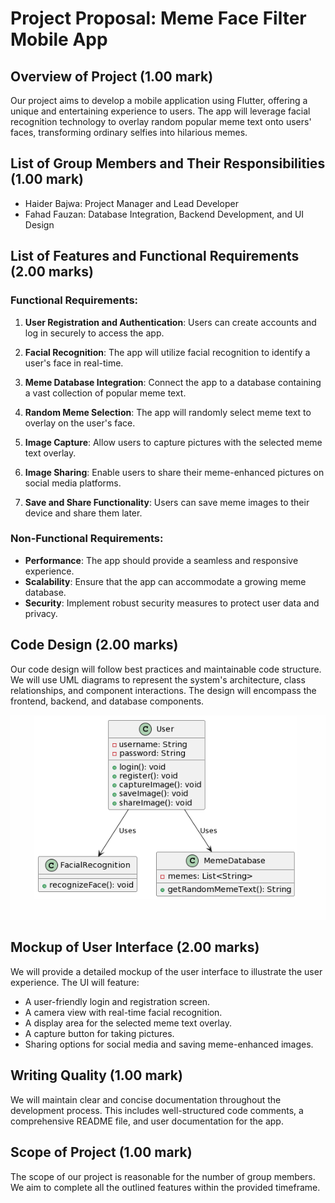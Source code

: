 # Project Proposal: Meme Face Filter Mobile App

## Overview of Project (1.00 mark)

Our project aims to develop a mobile application using Flutter, offering a unique and entertaining experience to users. The app will leverage facial recognition technology to overlay random popular meme text onto users' faces, transforming ordinary selfies into hilarious memes.

## List of Group Members and Their Responsibilities (1.00 mark)

- Haider Bajwa: Project Manager and Lead Developer
- Fahad Fauzan: Database Integration, Backend Development, and UI Design

## List of Features and Functional Requirements (2.00 marks)

### Functional Requirements:

1. **User Registration and Authentication**: Users can create accounts and log in securely to access the app.

2. **Facial Recognition**: The app will utilize facial recognition to identify a user's face in real-time.

3. **Meme Database Integration**: Connect the app to a database containing a vast collection of popular meme text.

4. **Random Meme Selection**: The app will randomly select meme text to overlay on the user's face.

5. **Image Capture**: Allow users to capture pictures with the selected meme text overlay.

6. **Image Sharing**: Enable users to share their meme-enhanced pictures on social media platforms.

7. **Save and Share Functionality**: Users can save meme images to their device and share them later.

### Non-Functional Requirements:

- **Performance**: The app should provide a seamless and responsive experience.
- **Scalability**: Ensure that the app can accommodate a growing meme database.
- **Security**: Implement robust security measures to protect user data and privacy.

## Code Design (2.00 marks)

Our code design will follow best practices and maintainable code structure. We will use UML diagrams to represent the system's architecture, class relationships, and component interactions. The design will encompass the frontend, backend, and database components.

![Alt Text](proposal_files/uml.png)


## Mockup of User Interface (2.00 marks)

We will provide a detailed mockup of the user interface to illustrate the user experience. The UI will feature:

- A user-friendly login and registration screen.
- A camera view with real-time facial recognition.
- A display area for the selected meme text overlay.
- A capture button for taking pictures.
- Sharing options for social media and saving meme-enhanced images.

## Writing Quality (1.00 mark)

We will maintain clear and concise documentation throughout the development process. This includes well-structured code comments, a comprehensive README file, and user documentation for the app.

## Scope of Project (1.00 mark)

The scope of our project is reasonable for the number of group members. We aim to complete all the outlined features within the provided timeframe.


